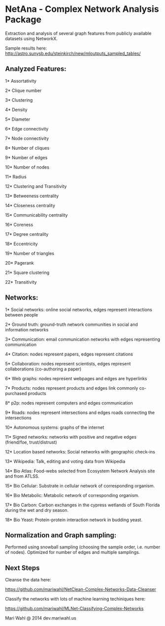 NetAna - Complex Network Analysis Package
===========================================

Extraction and analysis of several graph features from publicly available datasets using NetworkX.

Sample results here: http://astro.sunysb.edu/steinkirch/new/mloutputs_sampled_tables/



Analyzed Features:
------------------

1* Assortativity

2* Clique number

3* Clustering

4* Density

5* Diameter

6* Edge connectivity

7* Node connectivity

8* Number of cliques

9* Number of edges

10* Number of nodes

11* Radius

12* Clustering and Transitivity

13* Betweeness centrality

14* Closeness centrality

15* Communicability centrality

16* Coreness

17* Degree centrality

18* Eccentricity

19* Number of triangles

20* Pagerank

21* Square clustering

22* Transitivity





Networks:
---------

1* Social networks: online social networks, edges represent interactions between people

2* Ground truth: ground-truth network communities in social and information networks 

3* Communication: email communication networks with edges representing communication

4* Citation: nodes represent papers, edges represent citations

5* Collaboration: nodes represent scientists, edges represent collaborations (co-authoring a paper)

6* Web graphs: nodes represent webpages and edges are hyperlinks

7* Products: nodes represent products and edges link commonly co-purchased products

8* p2p: nodes represent computers and edges communication

9* Roads: nodes represent intersections and edges roads connecting the intersections

10* Autonomous systems: graphs of the internet

11* Signed networks: networks with positive and negative edges (friend/foe, trust/distrust)

12* Location based networks: Social networks with geographic check-ins

13* Wikipedia: Talk, editing and voting data from Wikipedia

14* Bio Atlas: Food-webs  selected from Ecosystem Network Analysis site and from ATLSS.  

15* Bio Cellular: Substrate in cellular network of corresponding organism. 

16* Bio Metabolic: Metabolic network of corresponding organism.      

17* Bio Carbon: Carbon exchanges in the cypress wetlands of South Florida during the wet and dry season. 

18* Bio Yeast: Protein-protein interaction network in budding yeast.  



Normalization and Graph sampling:
---------------------------------
Performed using snowball sampling (choosing the sample order, i.e. number of nodes). Optimized for number of edges and multiple samplings.


Next Steps
----------

Cleanse the data here:

https://github.com/mariwahl/NetClean-Complex-Networks-Data-Cleanser


Classify the networks with lots of machine learning techiniques here:

https://github.com/mariwahl/MLNet-Classifying-Complex-Networks





Mari Wahl @ 2014
dev.mariwahl.us

